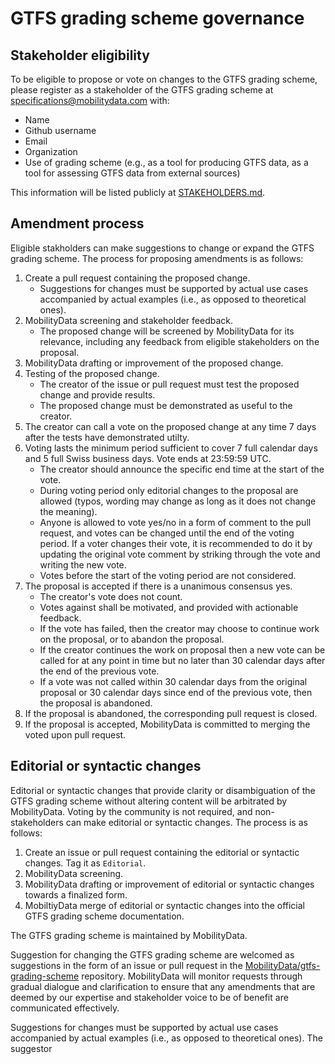 # GTFS grading scheme governance

## Stakeholder eligibility
To be eligible to propose or vote on changes to the GTFS grading scheme, please register as a stakeholder of the GTFS grading scheme at specifications@mobilitydata.com with: 
- Name
- Github username
- Email
- Organization
- Use of grading scheme (e.g., as a tool for producing GTFS data, as a tool for assessing GTFS data from external sources)

This information will be listed publicly at [STAKEHOLDERS.md](https://github.com/MobilityData/gtfs-grading-scheme/blob/main/STAKEHOLDERS.md).

## Amendment process
Eligible stakholders can make suggestions to change or expand the GTFS grading scheme. The process for proposing amendments is as follows:
1. Create a pull request containing the proposed change. 
     - Suggestions for changes must be supported by actual use cases accompanied by actual examples (i.e., as opposed to theoretical ones).
2. MobilityData screening and stakeholder feedback. 
     - The proposed change will be screened by MobilityData for its relevance, including any feedback from eligible stakeholders on the proposal.
3. MobilityData drafting or improvement of the proposed change.
4. Testing of the proposed change.
     - The creator of the issue or pull request must test the proposed change and provide results.
     - The proposed change must be demonstrated as useful to the creator.
5. The creator can call a vote on the proposed change at any time 7 days after the tests have demonstrated utilty.
6. Voting lasts the minimum period sufficient to cover 7 full calendar days and 5 full Swiss business days. Vote ends at 23:59:59 UTC.
  	- The creator should announce the specific end time at the start of the vote.
  	- During voting period only editorial changes to the proposal are allowed (typos, wording may change as long as it does not change the meaning).
  	- Anyone is allowed to vote yes/no in a form of comment to the pull request, and votes can be changed until the end of the voting period.
    If a voter changes their vote, it is recommended to do it by updating the original vote comment by striking through the vote and writing the new vote.
  	- Votes before the start of the voting period are not considered.
7. The proposal is accepted if there is a unanimous consensus yes.
    - The creator's vote does not count.
    - Votes against shall be motivated, and provided with actionable feedback.
  	- If the vote has failed, then the creator may choose to continue work on the proposal, or to abandon the proposal.
  	- If the creator continues the work on proposal then a new vote can be called for at any point in time but no later than 30 calendar days after the end of the previous vote.
  	- If a vote was not called within 30 calendar days from the original proposal or 30 calendar days since end of the previous vote, then the proposal is abandoned.
8. If the proposal is abandoned, the corresponding pull request is closed.
9. If the proposal is accepted, MobilityData is committed to merging the voted upon pull request.

## Editorial or syntactic changes
Editorial or syntactic changes that provide clarity or disambiguation of the GTFS grading scheme without altering content will be arbitrated by MobilityData. Voting by the community is not required, and non-stakeholders can make editorial or syntactic changes. The process is as follows:
1. Create an issue or pull request containing the editorial or syntactic changes. Tag it as `Editorial`.
2. MobilityData screening.
3. MobilityData drafting or improvement of editorial or syntactic changes towards a finalized form.
4. MobiltiyData merge of editorial or syntactic changes into the official GTFS grading scheme documentation.

The GTFS grading scheme is maintained by MobilityData. 

Suggestion for changing the GTFS grading scheme are welcomed as suggestions in the form of an issue or pull request in the [MobilityData/gtfs-grading-scheme](https://github.com/MobilityData/gtfs-grading-scheme) repository. MobilityData will monitor requests through gradual dialogue and clarification to ensure that any amendments that are deemed by our expertise and stakeholder voice to be of benefit are communicated effectively.

Suggestions for changes must be supported by actual use cases accompanied by actual examples (i.e., as opposed to theoretical ones). The suggestor  
